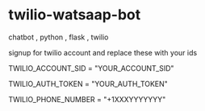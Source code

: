 # twilio-watsaap-bot
chatbot , python , flask , twilio

signup for twilio account 
and replace these with your ids

TWILIO_ACCOUNT_SID = "YOUR_ACCOUNT_SID"

TWILIO_AUTH_TOKEN = "YOUR_AUTH_TOKEN"

TWILIO_PHONE_NUMBER = "+1XXXYYYYYYY"

